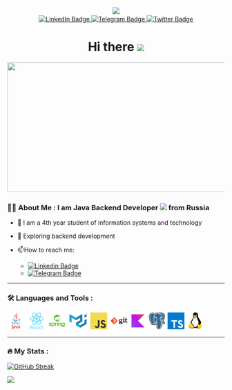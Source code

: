 <div id="header" align="center">
    <img src="https://media.giphy.com/media/M9gbBd9nbDrOTu1Mqx/giphy.gif" width="100" />
</div>
<div id="badges" align="center">
    <a href="https://www.linkedin.com/in/alexey-ryzhkov-777425233/">
        <img src="https://img.shields.io/badge/LinkedIn-blue?style=for-the-badge&logo=linkedin&logoColor=white"
            alt="LinkedIn Badge" alt="LinkedIn Badge" />
    </a>
    <a href="https://t.me/ryzhkovAlexey">
        <img src="https://img.shields.io/badge/Telegram-blue?style=for-the-badge&logo=telegram&logoColor=white"
            alt="Telegram Badge" />
    </a>
    <a href="https://twitter.com/AlexeyRyzhkov_">
        <img src="https://img.shields.io/badge/Twitter-blue?style=for-the-badge&logo=twitter&logoColor=white"
            alt="Twitter Badge" />
    </a>
</div>
<img src="https://komarev.com/ghpvc/?username=RyjkovAlexey&style=flat-square&color=blue" alt="" align="right"/>
<h1 align="center">
    Hi there
    <img src="https://media.giphy.com/media/hvRJCLFzcasrR4ia7z/giphy.gif" width="30px" />
</h1>
<div align="center">
  <img src="https://media.giphy.com/media/dWesBcTLavkZuG35MI/giphy.gif" width="600" height="300"/>
</div>

### :man_technologist: About Me : I am Java Backend Developer <img src="https://media.giphy.com/media/WUlplcMpOCEmTGBtBW/giphy.gif" width="30"> from Russia

- :telescope: I am a 4th year student of information systems and technology

- :seedling: Exploring backend development

- :mailbox:How to reach me: 
  - [![Linkedin Badge](https://img.shields.io/badge/-alexey-blue?style=flat&logo=Linkedin&logoColor=white)](https://www.linkedin.com/in/alexey-ryzhkov-777425233/)
  - [![Telegram Badge](https://img.shields.io/badge/-@ryzhkovAlexey-blue?style=flat&logo=Telegram&logoColor=white)](https://t.me/ryzhkovAlexey)

---

### :hammer_and_wrench: Languages and Tools :
<div>
    <img src="https://github.com/devicons/devicon/blob/master/icons/java/java-original-wordmark.svg" title="Java" alt="Java" width="40" height="40"/>&nbsp;
  <img src="https://github.com/devicons/devicon/blob/master/icons/react/react-original-wordmark.svg" title="React" alt="React" width="40" height="40"/>&nbsp;
  <img src="https://github.com/devicons/devicon/blob/master/icons/spring/spring-original-wordmark.svg" title="Spring" alt="Spring" width="40" height="40"/>&nbsp;
  <img src="https://github.com/devicons/devicon/blob/master/icons/materialui/materialui-original.svg" title="Material UI" alt="Material UI" width="40" height="40"/>&nbsp;
  <img src="https://github.com/devicons/devicon/blob/master/icons/javascript/javascript-original.svg" title="JavaScript" alt="JavaScript" width="40" height="40"/>&nbsp;
  <img src="https://github.com/devicons/devicon/blob/master/icons/git/git-original-wordmark.svg" title="Git" **alt="Git" width="40" height="40"/>
  <img src="https://github.com/devicons/devicon/blob/master/icons/kotlin/kotlin-original.svg" title="Kotlin" **alt="Kotlin" width="40" height="40"/>
  <img src="https://github.com/devicons/devicon/blob/master/icons/postgresql/postgresql-original.svg" title="Postgres" **alt="Postgres" width="40" height="40"/>
  <img src="https://github.com/devicons/devicon/blob/master/icons/typescript/typescript-original.svg" title="Typescript" **alt="Typescript" width="40" height="40"/>
  <img src="https://github.com/devicons/devicon/blob/master/icons/linux/linux-original.svg" title="Linux" **alt="Linux" width="40" height="40"/>
</div>

---

### :fire: My Stats :

[![GitHub Streak](https://streak-stats.demolab.com?user=RyjkovAlexey&theme=dark)](https://git.io/streak-stats)

<img src="https://github-profile-trophy.vercel.app/?username=RyjkovAlexey&theme=onedark&no-bg=true" />
